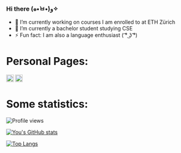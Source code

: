 ### Hi there (๑•̀ㅂ•́)و✧


- 🔭 I’m currently working on courses I am enrolled to at ETH Zürich
- 🌱 I’m currently a bachelor student studying CSE
- ⚡ Fun fact: I am also a language enthusiast ( ͡° ͜ʖ ͡°)


# Personal Pages:

[<img src='https://cdn-icons-png.flaticon.com/512/174/174857.png' alt='linkedin' height='20'>](https://www.linkedin.com/in/yyouwu/)
[<img src='https://cdn-icons-png.flaticon.com/512/6517/6517327.png' alt='PersonalHomepage' height='20'>](https://n.ethz.ch/~youwuyou/)

 

# Some statistics:
![Profile views](https://gpvc.arturio.dev/[youwuyou])

[![You's GitHub stats](https://github-readme-stats.vercel.app/api?username=youwuyou&theme=tokyonight&show_icon=true)](https://github.com/youwuyou/github-readme-stats)

[![Top Langs](https://github-readme-stats.vercel.app/api/top-langs/?username=youwuyou&theme=tokyonight&show_icon=true)](https://github.com/youwuyou/github-readme-stats)
